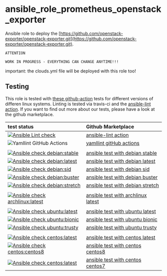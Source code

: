  ansible_role_prometheus_openstack_exporter
============================================
Ansible role to deploy the [https://github.com/openstack-exporter/openstack-exporter.git](https://github.com/openstack-exporter/openstack-exporter.git).

```
ATTENTION

WORK IN PROGRESS - EVERYTHING CAN CHANGE ANYTIME!!!
```

important: the clouds.yml file will be deployed with this role too!


 Testing
----------
This role is tested with [these github-action](https://github.com/search?q=topic%3Acheck-ansible+topic%3Agithub-actions+org%3Aroles-ansible&type=Repositories) tests for different versions of differen linux systems. Linting is tested via travis-ci and the  [ansible-lint action](https://github.com/marketplace/actions/ansible-lint).
If you want to find out more about our tests, please have a look at the github marketplace.

| test status | Github Marketplace |
| :---------  | :----------------  |
| [![Ansible Lint check](https://github.com/roles-ansible/ansible_role_template/workflows/Ansible%20Lint%20check/badge.svg)](https://github.com/roles-ansible/ansible_role_template/actions?query=workflow%3A%22Ansible+Lint+check%22) | [ansible-lint action](https://github.com/marketplace/actions/ansible-lint) |
| ![Yamllint GitHub Actions](https://github.com/roles-ansible/ansible_role_template/workflows/Yamllint%20GitHub%20Actions/badge.svg) |  [yamllint gitHub actions](https://github.com/marketplace/actions/yamllint-github-action) |
| | |
| [![Ansible check debian:stable](https://github.com/roles-ansible/ansible_role_template/workflows/Ansible%20check%20debian:stable/badge.svg)](https://github.com/roles-ansible/ansible_role_template/actions?query=workflow%3A%22Ansible+check+debian%3Astable%22) | [ansible test with debian stable](https://github.com/marketplace/actions/check-ansible-debian-stable) |
| [![Ansible check debian:latest](https://github.com/roles-ansible/ansible_role_template/workflows/Ansible%20check%20debian:latest/badge.svg)](https://github.com/roles-ansible/ansible_role_template/actions?query=workflow%3A%22Ansible+check+debian%3Alatest%22) | [ansible test with debian latest](https://github.com/marketplace/actions/check-ansible-debian-latest) |
| [![Ansible check debian:sid](https://github.com/roles-ansible/ansible_role_template/workflows/Ansible%20check%20debian:sid/badge.svg)](https://github.com/roles-ansible/ansible_role_template/actions?query=workflow%3A%22Ansible+check+debian%3Asid%22) | [ansible test with debian sid](https://github.com/marketplace/actions/check-ansible-debian-sid) |
| [![Ansible check debian:buster](https://github.com/roles-ansible/ansible_role_template/workflows/Ansible%20check%20debian:buster/badge.svg)](https://github.com/roles-ansible/ansible_role_template/actions?query=workflow%3A%22Ansible+check+debian%3Abuster%22) | [ansible test with debian buster](https://github.com/marketplace/actions/check-ansible-debian-buster) |
| [![Ansible check debian:stretch](https://github.com/roles-ansible/ansible_role_template/workflows/Ansible%20check%20debian:stretch/badge.svg)](https://github.com/roles-ansible/ansible_role_template/actions?query=workflow%3A%22Ansible+check+debian%3Astretch%22) | [ansible test with debian stretch](https://github.com/marketplace/actions/check-ansible-debian-stretch) |
| | |
| [![Ansible check archlinux:latest](https://github.com/roles-ansible/ansible_role_template/workflows/Ansible%20check%20archlinux:latest/badge.svg)](https://github.com/roles-ansible/ansible_role_template/actions?query=workflow%3A%22Ansible+check+archlinux%3Alatest%22) | [ansible test with archlinux latest](https://github.com/marketplace/actions/check-ansible-archlinux-latest) |
| | |
| [![Ansible check ubuntu:latest](https://github.com/roles-ansible/ansible_role_template/workflows/Ansible%20check%20ubuntu:latest/badge.svg)](https://github.com/roles-ansible/ansible_role_template/actions?query=workflow%3A%22Ansible+check+ubuntu%3Alatest%22) | [ansible test with ubuntu latest](https://github.com/marketplace/actions/check-ansible-ubuntu-latest) |
| [![Ansible check ubuntu:bionic](https://github.com/roles-ansible/ansible_role_template/workflows/Ansible%20check%20ubuntu:bionic/badge.svg)](https://github.com/roles-ansible/ansible_role_template/actions?query=workflow%3A%22Ansible+check+ubuntu%3Abionic%22) | [ansible test with ubuntu bionic](https://github.com/marketplace/actions/check-ansible-ubuntu-bionic) |
| [![Ansible check ubuntu:trusty](https://github.com/roles-ansible/ansible_role_template/workflows/Ansible%20check%20ubuntu:trusty/badge.svg)](https://github.com/roles-ansible/ansible_role_template/actions?query=workflow%3A%22Ansible+check+ubuntu%3Atrusty%22) | [ansible test with ubuntu trusty](https://github.com/marketplace/actions/check-ansible-ubuntu-trusty) |
| | |
| [![Ansible check centos:latest](https://github.com/roles-ansible/ansible_role_template/workflows/Ansible%20check%20centos:latest/badge.svg)](https://github.com/roles-ansible/ansible_role_template/actions?query=workflow%3A%22Ansible+check+centos%3Alatest%22) | [ansible test with centos latest](https://github.com/marketplace/actions/check-ansible-centos-latest) |
| [![Ansible check centos:centos8](https://github.com/roles-ansible/ansible_role_template/workflows/Ansible%20check%20centos:centos8/badge.svg)](https://github.com/roles-ansible/ansible_role_template/actions?query=workflow%3A%22Ansible+check+centos%3Acentos8%22) | [ansible test with centos centos8](https://github.com/marketplace/actions/check-ansible-centos-centos8) |
| [![Ansible check centos:latest](https://github.com/roles-ansible/ansible_role_template/workflows/Ansible%20check%20centos:centos7/badge.svg)](https://github.com/roles-ansible/ansible_role_template/actions?query=workflow%3A%22Ansible+check+centos%3Acentos7%22) | [ansible test with centos centos7](https://github.com/marketplace/actions/check-ansible-centos-centos7) |
